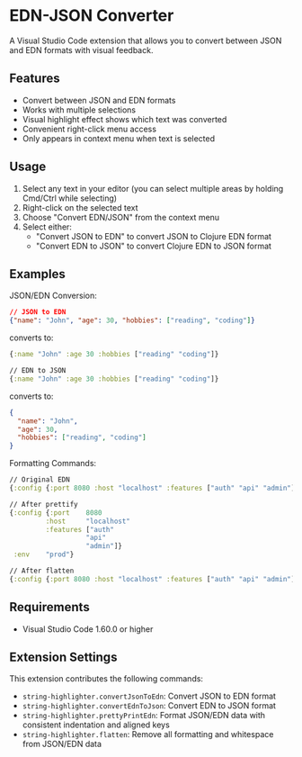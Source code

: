 # EDN-JSON Converter

A Visual Studio Code extension that allows you to convert between JSON and EDN formats with visual feedback.

## Features

- Convert between JSON and EDN formats
- Works with multiple selections
- Visual highlight effect shows which text was converted
- Convenient right-click menu access
- Only appears in context menu when text is selected

## Usage

1. Select any text in your editor (you can select multiple areas by holding Cmd/Ctrl while selecting)
2. Right-click on the selected text
3. Choose "Convert EDN/JSON" from the context menu
4. Select either:
   - "Convert JSON to EDN" to convert JSON to Clojure EDN format
   - "Convert EDN to JSON" to convert Clojure EDN to JSON format

## Examples

JSON/EDN Conversion:
```json
// JSON to EDN
{"name": "John", "age": 30, "hobbies": ["reading", "coding"]}
```
converts to:
```clojure
{:name "John" :age 30 :hobbies ["reading" "coding"]}
```

```clojure
// EDN to JSON
{:name "John" :age 30 :hobbies ["reading" "coding"]}
```
converts to:
```json
{
  "name": "John",
  "age": 30,
  "hobbies": ["reading", "coding"]
}
```

Formatting Commands:
```clojure
// Original EDN
{:config {:port 8080 :host "localhost" :features ["auth" "api" "admin"]} :env "prod"}

// After prettify
{:config {:port    8080
         :host     "localhost"
         :features ["auth"
                   "api"
                   "admin"]}
 :env    "prod"}

// After flatten
{:config {:port 8080 :host "localhost" :features ["auth" "api" "admin"]} :env "prod"}
```

## Requirements

- Visual Studio Code 1.60.0 or higher

## Extension Settings

This extension contributes the following commands:

* `string-highlighter.convertJsonToEdn`: Convert JSON to EDN format
* `string-highlighter.convertEdnToJson`: Convert EDN to JSON format
* `string-highlighter.prettyPrintEdn`: Format JSON/EDN data with consistent indentation and aligned keys
* `string-highlighter.flatten`: Remove all formatting and whitespace from JSON/EDN data
